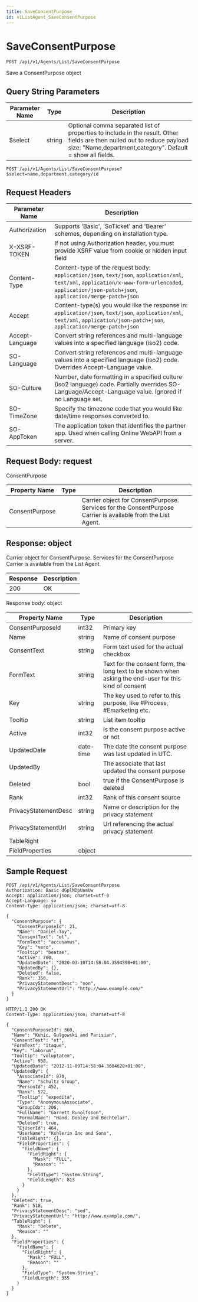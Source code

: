 ```yaml
---
title: SaveConsentPurpose
id: v1ListAgent_SaveConsentPurpose
---
```


# SaveConsentPurpose

```http
POST /api/v1/Agents/List/SaveConsentPurpose
```

Save a ConsentPurpose object







## Query String Parameters

| Parameter Name | Type |  Description |
|----------------|------|--------------|
| $select | string |  Optional comma separated list of properties to include in the result. Other fields are then nulled out to reduce payload size: "Name,department,category". Default = show all fields. |

```http
POST /api/v1/Agents/List/SaveConsentPurpose?$select=name,department,category/id
```


## Request Headers

| Parameter Name | Description |
|----------------|-------------|
| Authorization  | Supports 'Basic', 'SoTicket' and 'Bearer' schemes, depending on installation type. |
| X-XSRF-TOKEN   | If not using Authorization header, you must provide XSRF value from cookie or hidden input field |
| Content-Type | Content-type of the request body: `application/json`, `text/json`, `application/xml`, `text/xml`, `application/x-www-form-urlencoded`, `application/json-patch+json`, `application/merge-patch+json` |
| Accept         | Content-type(s) you would like the response in: `application/json`, `text/json`, `application/xml`, `text/xml`, `application/json-patch+json`, `application/merge-patch+json` |
| Accept-Language | Convert string references and multi-language values into a specified language (iso2) code. |
| SO-Language | Convert string references and multi-language values into a specified language (iso2) code. Overrides Accept-Language value. |
| SO-Culture | Number, date formatting in a specified culture (iso2 language) code. Partially overrides SO-Language/Accept-Language value. Ignored if no Language set. |
| SO-TimeZone | Specify the timezone code that you would like date/time responses converted to. |
| SO-AppToken | The application token that identifies the partner app. Used when calling Online WebAPI from a server. |

## Request Body: request  

ConsentPurpose 

| Property Name | Type |  Description |
|----------------|------|--------------|
| ConsentPurpose |  | Carrier object for ConsentPurpose. Services for the ConsentPurpose Carrier is available from the <see cref="T:SuperOffice.CRM.Services.IListAgent">List Agent</see>. |


## Response: object

Carrier object for ConsentPurpose.
Services for the ConsentPurpose Carrier is available from the <see cref="T:SuperOffice.CRM.Services.IListAgent">List Agent</see>.

| Response | Description |
|----------------|-------------|
| 200 | OK |

Response body: object

| Property Name | Type |  Description |
|----------------|------|--------------|
| ConsentPurposeId | int32 | Primary key |
| Name | string | Name of consent purpose |
| ConsentText | string | Form text used for the actual checkbox |
| FormText | string | Text for the consent form, the long text to be shown when asking the end-user for this kind of consent |
| Key | string | The key used to refer to this purpose, like #Process, #Emarketing etc. |
| Tooltip | string | List item tooltip |
| Active | int32 | Is the consent purpose active or not |
| UpdatedDate | date-time | The date the consent purpose was last updated  in UTC. |
| UpdatedBy |  | The associate that last updated the consent purpose |
| Deleted | bool | true if the ConsentPurpose is deleted |
| Rank | int32 | Rank of this consent source |
| PrivacyStatementDesc | string | Name or description for the privacy statement |
| PrivacyStatementUrl | string | Url referencing the actual privacy statement |
| TableRight |  |  |
| FieldProperties | object |  |

## Sample Request

```http!
POST /api/v1/Agents/List/SaveConsentPurpose
Authorization: Basic dGplMDpUamUw
Accept: application/json; charset=utf-8
Accept-Language: sv
Content-Type: application/json; charset=utf-8

{
  "ConsentPurpose": {
    "ConsentPurposeId": 21,
    "Name": "Daniel-Toy",
    "ConsentText": "et",
    "FormText": "accusamus",
    "Key": "vero",
    "Tooltip": "beatae",
    "Active": 700,
    "UpdatedDate": "2020-03-10T14:58:04.3594598+01:00",
    "UpdatedBy": {},
    "Deleted": false,
    "Rank": 350,
    "PrivacyStatementDesc": "non",
    "PrivacyStatementUrl": "http://www.example.com/"
  }
}
```

```http_
HTTP/1.1 200 OK
Content-Type: application/json; charset=utf-8

{
  "ConsentPurposeId": 360,
  "Name": "Kuhic, Gulgowski and Parisian",
  "ConsentText": "et",
  "FormText": "itaque",
  "Key": "laborum",
  "Tooltip": "voluptatem",
  "Active": 938,
  "UpdatedDate": "2012-11-09T14:58:04.3604628+01:00",
  "UpdatedBy": {
    "AssociateId": 870,
    "Name": "Schultz Group",
    "PersonId": 452,
    "Rank": 572,
    "Tooltip": "expedita",
    "Type": "AnonymousAssociate",
    "GroupIdx": 206,
    "FullName": "Garrett Runolfsson",
    "FormalName": "Hand, Dooley and Bechtelar",
    "Deleted": true,
    "EjUserId": 464,
    "UserName": "Kshlerin Inc and Sons",
    "TableRight": {},
    "FieldProperties": {
      "fieldName": {
        "FieldRight": {
          "Mask": "FULL",
          "Reason": ""
        },
        "FieldType": "System.String",
        "FieldLength": 813
      }
    }
  },
  "Deleted": true,
  "Rank": 518,
  "PrivacyStatementDesc": "sed",
  "PrivacyStatementUrl": "http://www.example.com/",
  "TableRight": {
    "Mask": "Delete",
    "Reason": ""
  },
  "FieldProperties": {
    "fieldName": {
      "FieldRight": {
        "Mask": "FULL",
        "Reason": ""
      },
      "FieldType": "System.String",
      "FieldLength": 355
    }
  }
}
```